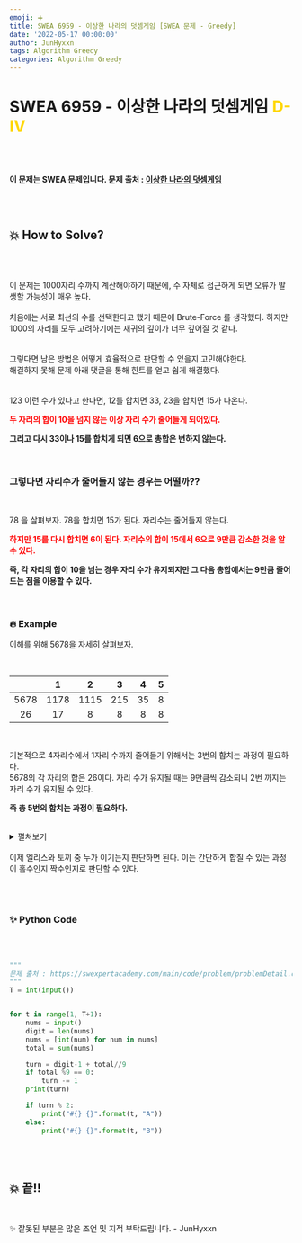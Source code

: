 ```yaml
---
emoji: ➕
title: SWEA 6959 - 이상한 나라의 덧셈게임 [SWEA 문제 - Greedy]
date: '2022-05-17 00:00:00'
author: JunHyxxn
tags: Algorithm Greedy
categories: Algorithm Greedy
---
```


# SWEA 6959 - 이상한 나라의 덧셈게임 <span style='color:Gold'>D-Ⅳ</span>

<br><br>

**이 문제는 SWEA 문제입니다. 문제 출처 : [이상한 나라의 덧셈게임](https://swexpertacademy.com/main/code/problem/problemDetail.do?problemLevel=3&problemLevel=4&contestProbId=AWjlH0k63joDFAVT&categoryId=AWjlH0k63joDFAVT&categoryType=CODE&problemTitle=&orderBy=FIRST_REG_DATETIME&selectCodeLang=PYTHON&select-1=4&pageSize=10&pageIndex=6)**

<br><br>

## 💥 How to Solve?

<br><br>

이 문제는 1000자리 수까지 계산해야하기 때문에, 수 자체로 접근하게 되면 오류가 발생할 가능성이 매우 높다. <br>
<br>
처음에는 서로 최선의 수를 선택한다고 했기 때문에 Brute-Force 를 생각했다. 하지만 1000의 자리를 모두 고려하기에는 재귀의 깊이가 너무 깊어질 것 같다. <br>
<br><br>
그렇다면 남은 방법은 어떻게 효율적으로 판단할 수 있을지 고민해야한다. <br>
해결하지 못해 문제 아래 댓글을 통해 힌트를 얻고 쉽게 해결했다. <br>
<br><br>
123 이런 수가 있다고 한다면, 12를 합치면 33, 23을 합치면 15가 나온다. <br>

**<span style="color:red">두 자리의 합이 10을 넘지 않는 이상 자리 수가 줄어들게 되어있다.</span>** <br>

**그리고 다시 33이나 15를 합치게 되면 6으로 총합은 변하지 않는다.**<br>

<br>

<h3>그렇다면 자리수가 줄어들지 않는 경우는 어떨까?? </h3><br>

78 을 살펴보자. 78을 합치면 15가 된다. 자리수는 줄어들지 않는다. <br>

**<span style="color:red">하지만 15를 다시 합치면 6이 된다. 자리수의 합이 15에서 6으로 9만큼 감소한 것을 알 수 있다. </span>**<br>

**즉, 각 자리의 합이 10을 넘는 경우 자리 수가 유지되지만 그 다음 총합에서는 9만큼 줄어드는 점을 이용할 수 있다.** <br>
<br><br>

### 🔥 Example

이해를 위해 5678을 자세히 살펴보자.

<br>

|      |  1   |  2   |  3  |  4  |  5  |
| :--: | :--: | :--: | :-: | :-: | :-: |
| 5678 | 1178 | 1115 | 215 | 35  |  8  |
|  26  |  17  |  8   |  8  |  8  |  8  |

<br>

기본적으로 4자리수에서 1자리 수까지 줄어들기 위해서는 3번의 합치는 과정이 필요하다.  
5678의 각 자리의 합은 26이다. 자리 수가 유지될 때는 9만큼씩 감소되니 2번 까지는 자리 수가 유지될 수 있다.

**즉 총 5번의 합치는 과정이 필요하다.**<br>
<br>

<details>
<summary>펼쳐보기</summary>
<div markdown="1">

5678 자체로 보지 않고, 5+6+7+8 = 26 을 토대로 26에서 9를 줄일 수 있다면 자리수(4) 를 줄이지 않고 총합만 줄인다. <br>

26에서 9가 줄어든 17에서 또 9만큼 줄일 수 있으니 자리수(4) 는 줄이지 않고 총합인 17-9 만 진행한다.<br>

이후, 남은 총합 8부터는 자리수 유지가 불가능하니 1자리가 될 때까지, 3번의 합치는 과정만 진행하면 된다.
<br>

</div>
</details>

<br>
이제 엘리스와 토끼 중 누가 이기는지 판단하면 된다. 이는 간단하게 합칠 수 있는 과정이 홀수인지 짝수인지로 판단할 수 있다.

<br><br>

### ✨ Python Code

<br><br>

```python
"""
문제 출처 : https://swexpertacademy.com/main/code/problem/problemDetail.do?problemLevel=3&problemLevel=4&contestProbId=AWjlH0k63joDFAVT&categoryId=AWjlH0k63joDFAVT&categoryType=CODE&problemTitle=&orderBy=FIRST_REG_DATETIME&selectCodeLang=PYTHON&select-1=4&pageSize=10&pageIndex=6
"""
T = int(input())


for t in range(1, T+1):
    nums = input()
    digit = len(nums)
    nums = [int(num) for num in nums]
    total = sum(nums)

    turn = digit-1 + total//9
    if total %9 == 0:
        turn -= 1
    print(turn)

    if turn % 2:
        print("#{} {}".format(t, "A"))
    else:
        print("#{} {}".format(t, "B"))
```

<br><br>

## 💥 끝!!

<br>

✨ 잘못된 부분은 많은 조언 및 지적 부탁드립니다. - JunHyxxn

<br>
